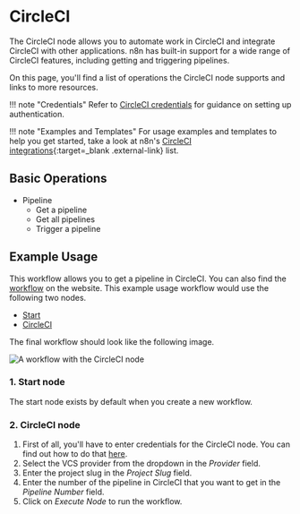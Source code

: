 # CircleCI

The CircleCI node allows you to automate work in CircleCI and integrate CircleCI with other applications. n8n has built-in support for a wide range of CircleCI features, including getting and triggering pipelines.

On this page, you'll find a list of operations the CircleCI node supports and links to more resources.

!!! note "Credentials"
  Refer to [CircleCI credentials](https://docs.n8n.io/integrations/builtin/credentials/circleci/) for guidance on setting up authentication. 

!!! note "Examples and Templates"
  For usage examples and templates to help you get started, take a look at n8n's [CircleCI integrations](https://n8n.io/integrations/circleci/){:target=_blank .external-link} list.


## Basic Operations

* Pipeline
    * Get a pipeline
    * Get all pipelines
    * Trigger a pipeline

## Example Usage

This workflow allows you to get a pipeline in CircleCI. You can also find the [workflow](https://n8n.io/workflows/454) on the website. This example usage workflow would use the following two nodes.
- [Start](/integrations/builtin/core-nodes/n8n-nodes-base.start/)
- [CircleCI]()

The final workflow should look like the following image.

![A workflow with the CircleCI node](/_images/integrations/builtin/app-nodes/circleci/workflow.png)

### 1. Start node

The start node exists by default when you create a new workflow.

### 2. CircleCI node

1. First of all, you'll have to enter credentials for the CircleCI node. You can find out how to do that [here](/integrations/builtin/credentials/circleci/).
2. Select the VCS provider from the dropdown in the *Provider* field.
3. Enter the project slug in the *Project Slug* field.
4. Enter the number of the pipeline in CircleCI that you want to get in the *Pipeline Number* field.
5. Click on *Execute Node* to run the workflow.
